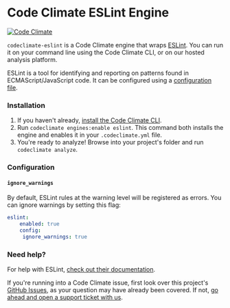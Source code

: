 # Code Climate ESLint Engine

[![Code Climate](https://codeclimate.com/repos/55841b7a6956801212006c92/badges/92d8261f1b6200f19af5/gpa.svg)](https://codeclimate.com/repos/55841b7a6956801212006c92/feed)

`codeclimate-eslint` is a Code Climate engine that wraps [ESLint](https://github.com/eslint/eslint). You can run it on your command line using the Code Climate CLI, or on our hosted analysis platform.

ESLint is a tool for identifying and reporting on patterns found in ECMAScript/JavaScript code. It can be configured using a [configuration file](https://github.com/eslint/eslint#usage).

### Installation

1. If you haven't already, [install the Code Climate CLI](https://github.com/codeclimate/codeclimate).
2. Run `codeclimate engines:enable eslint`. This command both installs the engine and enables it in your `.codeclimate.yml` file.
3. You're ready to analyze! Browse into your project's folder and run `codeclimate analyze`.

### Configuration

#### `ignore_warnings`
By default, ESLint rules at the warning level will be registered as errors. You can ignore warnings by setting this flag:
```yaml
eslint:
    enabled: true
    config:
     ignore_warnings: true
```

### Need help?

For help with ESLint, [check out their documentation](https://github.com/eslint/eslint).

If you're running into a Code Climate issue, first look over this project's [GitHub Issues](https://github.com/codeclimate/codeclimate-eslint/issues), as your question may have already been covered. If not, [go ahead and open a support ticket with us](https://codeclimate.com/help).
